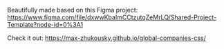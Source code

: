Beautifully made based on this Figma project: https://www.figma.com/file/dxwwKbaImCCtzutqZeMrLQ/Shared-Project-Template?node-id=0%3A1

Check it out: https://max-zhukousky.github.io/global-companies-css/
